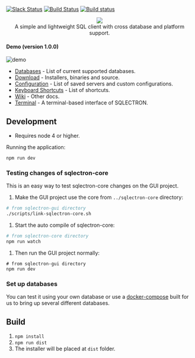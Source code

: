 [![Slack Status](https://sqlectron.herokuapp.com/badge.svg)](https://sqlectron.herokuapp.com)
[![Build Status](https://travis-ci.org/sqlectron/sqlectron-gui.svg?branch=master)](https://travis-ci.org/sqlectron/sqlectron-gui)
[![Build status](https://ci.appveyor.com/api/projects/status/ajxvrvwqyrc8yr23/branch/master?svg=true)](https://ci.appveyor.com/project/maxcnunes/sqlectron-gui/branch/master)

<p align="center">
  <img src="https://sqlectron.github.io/logos/logo-512.png">
  <br />
  A simple and lightweight SQL client with cross database and platform support.
</p>

#### Demo (version 1.0.0)
![demo](https://sqlectron.github.io/demos/sqlectron-demo-gui-v1.0.0-small.gif)

* [Databases](https://github.com/sqlectron/sqlectron-core#current-supported-databases) - List of current supported databases.
* [Download](https://github.com/sqlectron/sqlectron-gui/releases) - Installers, binaries and source.
* [Configuration](https://github.com/sqlectron/sqlectron-core#configuration) - List of saved servers and custom configurations.
* [Keyboard Shortcuts](https://github.com/sqlectron/sqlectron-gui/wiki/Keyboard-Shortcuts) - List of shortcuts.
* [Wiki](https://github.com/sqlectron/sqlectron-gui/wiki) - Other docs.
* [Terminal](https://github.com/sqlectron/sqlectron-term) - A terminal-based interface of SQLECTRON.

## Development

* Requires node 4 or higher.

Running the application:

```shell
npm run dev
```

### Testing changes of sqlectron-core

This is an easy way to test sqlectron-core changes on the GUI project.

1. Make the GUI project use the core from `../sqlectron-core` directory:

  ```bash
  # from sqlectron-gui directory
  ./scripts/link-sqlectron-core.sh
  ```

1. Start the auto compile of sqlectron-core:

  ```bash
  # from sqlectron-core directory
  npm run watch
  ```

1. Then run the GUI project normally:

  ```shell
  # from sqlectron-gui directory
  npm run dev
  ```

### Set up databases

You can test it using your own database or use a [docker-compose](https://github.com/sqlectron/sqlectron-databases) built for us to bring up several different databases.

## Build

1. `npm install`
1. `npm run dist`
1. The installer will be placed at `dist` folder.
